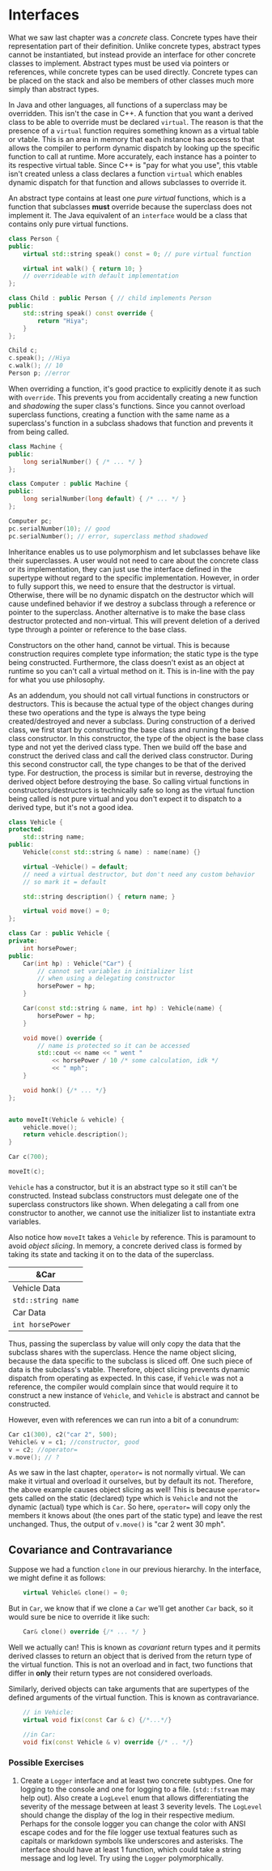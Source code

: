 # Interfaces

What we saw last chapter was a *concrete* class. Concrete types have their representation part of their definition. Unlike concrete types, abstract types cannot be instantiated, but instead provide an interface for other concrete classes to implement. Abstract types must be used via pointers or references, while concrete types can be used directly. Concrete types can be placed on the stack and also be members of other classes much more simply than abstract types.

In Java and other languages, all functions of a superclass may be overridden. This isn't the case in C++. A function that you want a derived class to be able to override must be declared `virtual`. The reason is that the presence of a `virtual` function requires something known as a virtual table or vtable. This is an area in memory that each instance has access to that allows the compiler to perform dynamic dispatch by looking up the specific function to call at runtime. More accurately, each instance has a pointer to its respective virtual table. Since C++ is "pay for what you use", this vtable isn't created unless a class declares a function `virtual` which enables dynamic dispatch for that function and allows subclasses to override it.

An abstract type contains at least one *pure virtual* functions, which is a function that subclasses **must** override because the superclass does not implement it. The Java equivalent of an `interface` would be a class that contains only pure virtual functions.

```C++
class Person {
public:
    virtual std::string speak() const = 0; // pure virtual function

    virtual int walk() { return 10; }
    // overrideable with default implementation
};

class Child : public Person { // child implements Person
public:
    std::string speak() const override {
        return "Hiya";
    }
};

Child c;
c.speak(); //Hiya
c.walk(); // 10
Person p; //error
```

When overriding a function, it's good practice to explicitly denote it as such with `override`. This prevents you from accidentally creating a new function and *shadowing* the super class's functions. Since you cannot overload superclass functions, creating a function with the same name as a superclass's function in a subclass shadows that function and prevents it from being called.

```C++
class Machine {
public:
    long serialNumber() { /* ... */ }
};

class Computer : public Machine {
public:
    long serialNumber(long default) { /* ... */ }
};

Computer pc;
pc.serialNumber(10); // good
pc.serialNumber(); // error, superclass method shadowed
```

Inheritance enables us to use polymorphism and let subclasses behave like their superclasses. A user would not need to care about the concrete class or its implementation, they can just use the interface defined in the supertype without regard to the specific implementation. However, in order to fully support this, we need to ensure that the destructor is virtual. Otherwise, there will be no dynamic dispatch on the destructor which will cause undefined behavior if we destroy a subclass through a reference or pointer to the superclass. Another alternative is to make the base class destructor protected and non-virtual. This will prevent deletion of a derived type through a pointer or reference to the base class.

Constructors on the other hand, cannot be virtual. This is because construction requires complete type information; the static type is the type being constructed. Furthermore, the class doesn't exist as an object at runtime so you can't call a virtual method on it. This is in-line with the pay for what you use philosophy.

As an addendum, you should not call virtual functions in constructors or destructors. This is because the actual type of the object changes during these two operations and the type is always the type being created/destroyed and never a subclass. During construction of a derived class, we first start by constructing the base class and running the base class constructor. In this constructor, the type of the object is the base class type and not yet the derived class type. Then we build off the base and construct the derived class and call the derived class constructor. During this second constructor call, the type changes to be that of the derived type. For destruction, the process is similar but in reverse, destroying the derived object before destroying the base. So calling virtual functions in constructors/destructors is technically safe so long as the virtual function being called is not pure virtual and you don't expect it to dispatch to a derived type, but it's not a good idea.

```C++
class Vehicle {
protected:
    std::string name;
public:
    Vehicle(const std::string & name) : name(name) {}

    virtual ~Vehicle() = default;
    // need a virtual destructor, but don't need any custom behavior
    // so mark it = default

    std::string description() { return name; }

    virtual void move() = 0;
};

class Car : public Vehicle {
private:
    int horsePower;
public:
    Car(int hp) : Vehicle("Car") {
        // cannot set variables in initializer list
        // when using a delegating constructor
        horsePower = hp;
    }

    Car(const std::string & name, int hp) : Vehicle(name) {
        horsePower = hp;
    }

    void move() override {
        // name is protected so it can be accessed
        std::cout << name << " went " 
            << horsePower / 10 /* some calculation, idk */ 
            << " mph";
    }

    void honk() {/* ... */}
};


auto moveIt(Vehicle & vehicle) {
    vehicle.move();
    return vehicle.description();
}

Car c(700);

moveIt(c);

```

`Vehicle` has a constructor, but it is an abstract type so it still can't be constructed. Instead subclass constructors must delegate one of the superclass constructors like shown. When delegating a call from one constructor to another, we cannot use the initializer list to instantiate extra variables.

Also notice how `moveIt` takes a `Vehicle` by reference. This is paramount to avoid *object slicing*. In memory, a concrete derived class is formed by taking its state and tacking it on to the data of the superclass. 

|&Car|
|---|
|Vehicle Data|
|`std::string name`|
|Car Data|
|`int horsePower`|

Thus, passing the superclass by value will only copy the data that the subclass shares with the superclass. Hence the name object slicing, because the data specific to the subclass is sliced off. One such piece of data is the subclass's vtable. Therefore, object slicing prevents dynamic dispatch from operating as expected. In this case, if `Vehicle` was not a reference, the compiler would complain since that would require it to construct a new instance of `Vehicle`, and `Vehicle` is abstract and cannot be constructed.

However, even with references we can run into a bit of a conundrum:

```C++
Car c1(300), c2("car 2", 500);
Vehicle& v = c1; //constructor, good
v = c2; //operator=
v.move(); // ?
```

As we saw in the last chapter, `operator=` is not normally virtual. We can make it virtual and overload it ourselves, but by default its not. Therefore, the above example causes object slicing as well! This is because `operator=` gets called on the static (declared) type which is `Vehicle` and not the dynamic (actual) type which is `Car`. So here, `operator=` will copy only the members it knows about (the ones part of the static type) and leave the rest unchanged. Thus, the output of `v.move()` is "car 2 went 30 mph".

## Covariance and Contravariance

Suppose we had a function `clone` in our previous hierarchy. In the interface, we might define it as follows:

```C++
    virtual Vehicle& clone() = 0;
```

But in `Car`, we know that if we clone a `Car` we'll get another `Car` back, so it would sure be nice to override it like such:

```C++
    Car& clone() override {/* ... */ }
```
Well we actually can! This is known as *covariant* return types and it permits derived classes to return an object that is derived from the return type of the virtual function. This is not an overload and in fact, two functions that differ in **only** their return types are not considered overloads.

Similarly, derived objects can take arguments that are supertypes of the defined arguments of the virtual function. This is known as contravariance. 

```C++
    // in Vehicle:
    virtual void fix(const Car & c) {/*...*/}

    //in Car:
    void fix(const Vehicle & v) override {/* .. */}
```

### Possible Exercises

1. Create a `Logger` interface and at least two concrete subtypes. One for logging to the console and one for logging to a file. (`std::fstream` may help out). Also create a `LogLevel` enum that allows differentiating the severity of the message between at least 3 severity levels. The `LogLevel` should change the display of the log in their respective medium. Perhaps for the console logger you can change the color with ANSI escape codes and for the file logger use textual features such as capitals or markdown symbols like underscores and asterisks. The interface should have at least 1 function, which could take a string message and log level. Try using the `Logger` polymorphically.

